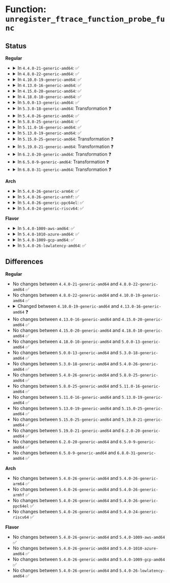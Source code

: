 # Function: <code>unregister_ftrace_function_probe_func</code>

## Status
<b>Regular</b>
<ul>
<li>
<details>
<summary>In <code>4.4.0-21-generic-amd64</code>: ✅</summary>

```c
void unregister_ftrace_function_probe_func(char * glob, struct ftrace_probe_ops * ops)
```

```json
{
  "name": "unregister_ftrace_function_probe_func",
  "collision_type": "Unique Global",
  "inline_type": "No",
  "funcs": [
    {
      "addr": 18446744071580175568,
      "name": "unregister_ftrace_function_probe_func",
      "external": true,
      "loc": "kernel/trace/ftrace.c:3919",
      "file": "kernel/trace/ftrace.c",
      "inline": "seen, unknown",
      "caller_inline": [],
      "caller_func": [
        "kernel/trace/trace.c:ftrace_trace_snapshot_callback",
        "kernel/trace/trace_events.c:event_enable_func"
      ]
    }
  ],
  "symbols": [
    {
      "addr": 18446744071580175568,
      "name": "unregister_ftrace_function_probe_func",
      "section": ".text",
      "bind": "STB_GLOBAL",
      "size": 18
    }
  ]
}
```
</details>
</li>
<li>
<details>
<summary>In <code>4.8.0-22-generic-amd64</code>: ✅</summary>

```c
void unregister_ftrace_function_probe_func(char * glob, struct ftrace_probe_ops * ops)
```

```json
{
  "name": "unregister_ftrace_function_probe_func",
  "collision_type": "Unique Global",
  "inline_type": "No",
  "funcs": [
    {
      "addr": 18446744071580210224,
      "name": "unregister_ftrace_function_probe_func",
      "external": true,
      "loc": "kernel/trace/ftrace.c:3956",
      "file": "kernel/trace/ftrace.c",
      "inline": "seen, unknown",
      "caller_inline": [],
      "caller_func": [
        "kernel/trace/trace.c:ftrace_trace_snapshot_callback",
        "kernel/trace/trace_events.c:event_enable_func"
      ]
    }
  ],
  "symbols": [
    {
      "addr": 18446744071580210224,
      "name": "unregister_ftrace_function_probe_func",
      "section": ".text",
      "bind": "STB_GLOBAL",
      "size": 18
    }
  ]
}
```
</details>
</li>
<li>
<details>
<summary>In <code>4.10.0-19-generic-amd64</code>: ✅</summary>

```c
void unregister_ftrace_function_probe_func(char * glob, struct ftrace_probe_ops * ops)
```

```json
{
  "name": "unregister_ftrace_function_probe_func",
  "collision_type": "Unique Global",
  "inline_type": "No",
  "funcs": [
    {
      "addr": 18446744071580250992,
      "name": "unregister_ftrace_function_probe_func",
      "external": true,
      "loc": "kernel/trace/ftrace.c:3985",
      "file": "kernel/trace/ftrace.c",
      "inline": "seen, unknown",
      "caller_inline": [],
      "caller_func": [
        "kernel/trace/trace.c:ftrace_trace_snapshot_callback",
        "kernel/trace/trace_events.c:event_enable_func"
      ]
    }
  ],
  "symbols": [
    {
      "addr": 18446744071580250992,
      "name": "unregister_ftrace_function_probe_func",
      "section": ".text",
      "bind": "STB_GLOBAL",
      "size": 18
    }
  ]
}
```
</details>
</li>
<li>
<details>
<summary>In <code>4.13.0-16-generic-amd64</code>: ✅</summary>

```c
int unregister_ftrace_function_probe_func(char * glob, struct trace_array * tr, struct ftrace_probe_ops * probe_ops)
```

```json
{
  "name": "unregister_ftrace_function_probe_func",
  "collision_type": "Unique Global",
  "inline_type": "No",
  "funcs": [
    {
      "addr": 18446744071580262304,
      "name": "unregister_ftrace_function_probe_func",
      "external": true,
      "loc": "kernel/trace/ftrace.c:4466",
      "file": "kernel/trace/ftrace.c",
      "inline": "seen, unknown",
      "caller_inline": [],
      "caller_func": [
        "kernel/trace/ftrace.c:clear_ftrace_function_probes",
        "kernel/trace/trace.c:ftrace_trace_snapshot_callback",
        "kernel/trace/trace_events.c:event_enable_func"
      ]
    }
  ],
  "symbols": [
    {
      "addr": 18446744071580262304,
      "name": "unregister_ftrace_function_probe_func",
      "section": ".text",
      "bind": "STB_GLOBAL",
      "size": 1283
    }
  ]
}
```
</details>
</li>
<li>
<details>
<summary>In <code>4.15.0-20-generic-amd64</code>: ✅</summary>

```c
int unregister_ftrace_function_probe_func(char * glob, struct trace_array * tr, struct ftrace_probe_ops * probe_ops)
```

```json
{
  "name": "unregister_ftrace_function_probe_func",
  "collision_type": "Unique Global",
  "inline_type": "No",
  "funcs": [
    {
      "addr": 18446744071580314288,
      "name": "unregister_ftrace_function_probe_func",
      "external": true,
      "loc": "kernel/trace/ftrace.c:4434",
      "file": "kernel/trace/ftrace.c",
      "inline": "seen, unknown",
      "caller_inline": [],
      "caller_func": [
        "kernel/trace/ftrace.c:clear_ftrace_function_probes",
        "kernel/trace/trace.c:ftrace_trace_snapshot_callback",
        "kernel/trace/trace_events.c:event_enable_func"
      ]
    }
  ],
  "symbols": [
    {
      "addr": 18446744071580314288,
      "name": "unregister_ftrace_function_probe_func",
      "section": ".text",
      "bind": "STB_GLOBAL",
      "size": 1277
    }
  ]
}
```
</details>
</li>
<li>
<details>
<summary>In <code>4.18.0-10-generic-amd64</code>: ✅</summary>

```c
int unregister_ftrace_function_probe_func(char * glob, struct trace_array * tr, struct ftrace_probe_ops * probe_ops)
```

```json
{
  "name": "unregister_ftrace_function_probe_func",
  "collision_type": "Unique Global",
  "inline_type": "No",
  "funcs": [
    {
      "addr": 18446744071580374944,
      "name": "unregister_ftrace_function_probe_func",
      "external": true,
      "loc": "kernel/trace/ftrace.c:4422",
      "file": "kernel/trace/ftrace.c",
      "inline": "seen, unknown",
      "caller_inline": [],
      "caller_func": [
        "kernel/trace/ftrace.c:clear_ftrace_function_probes",
        "kernel/trace/trace.c:ftrace_trace_snapshot_callback",
        "kernel/trace/trace_events.c:event_enable_func"
      ]
    }
  ],
  "symbols": [
    {
      "addr": 18446744071580374944,
      "name": "unregister_ftrace_function_probe_func",
      "section": ".text",
      "bind": "STB_GLOBAL",
      "size": 1311
    }
  ]
}
```
</details>
</li>
<li>
<details>
<summary>In <code>5.0.0-13-generic-amd64</code>: ✅</summary>

```c
int unregister_ftrace_function_probe_func(char * glob, struct trace_array * tr, struct ftrace_probe_ops * probe_ops)
```

```json
{
  "name": "unregister_ftrace_function_probe_func",
  "collision_type": "Unique Global",
  "inline_type": "No",
  "funcs": [
    {
      "addr": 18446744071580431328,
      "name": "unregister_ftrace_function_probe_func",
      "external": true,
      "loc": "kernel/trace/ftrace.c:4381",
      "file": "kernel/trace/ftrace.c",
      "inline": "seen, unknown",
      "caller_inline": [],
      "caller_func": [
        "kernel/trace/ftrace.c:clear_ftrace_function_probes",
        "kernel/trace/trace.c:ftrace_trace_snapshot_callback",
        "kernel/trace/trace_events.c:event_enable_func"
      ]
    }
  ],
  "symbols": [
    {
      "addr": 18446744071580431328,
      "name": "unregister_ftrace_function_probe_func",
      "section": ".text",
      "bind": "STB_GLOBAL",
      "size": 1311
    }
  ]
}
```
</details>
</li>
<li>
<details>
<summary>In <code>5.3.0-18-generic-amd64</code>: Transformation ❓</summary>

```c
int unregister_ftrace_function_probe_func(char * glob, struct trace_array * tr, struct ftrace_probe_ops * probe_ops)
```

```json
{
  "name": "unregister_ftrace_function_probe_func",
  "collision_type": "Unique Global",
  "inline_type": "No",
  "funcs": [
    {
      "addr": 0,
      "name": "unregister_ftrace_function_probe_func",
      "external": true,
      "loc": "kernel/trace/ftrace.c:4429",
      "file": "kernel/trace/ftrace.c",
      "inline": "seen, unknown",
      "caller_inline": [],
      "caller_func": [
        "kernel/trace/ftrace.c:clear_ftrace_function_probes",
        "kernel/trace/trace.c:ftrace_trace_snapshot_callback",
        "kernel/trace/trace_events.c:event_enable_func"
      ]
    }
  ],
  "symbols": [
    {
      "addr": 18446744071580492621,
      "name": "unregister_ftrace_function_probe_func.cold",
      "section": ".text",
      "bind": "STB_LOCAL",
      "size": 52
    },
    {
      "addr": 18446744071580483952,
      "name": "unregister_ftrace_function_probe_func",
      "section": ".text",
      "bind": "STB_GLOBAL",
      "size": 1303
    }
  ]
}
```
</details>
</li>
<li>
<details>
<summary>In <code>5.4.0-26-generic-amd64</code>: ✅</summary>

```c
int unregister_ftrace_function_probe_func(char * glob, struct trace_array * tr, struct ftrace_probe_ops * probe_ops)
```

```json
{
  "name": "unregister_ftrace_function_probe_func",
  "collision_type": "Unique Global",
  "inline_type": "No",
  "funcs": [
    {
      "addr": 18446744071580533056,
      "name": "unregister_ftrace_function_probe_func",
      "external": true,
      "loc": "kernel/trace/ftrace.c:4453",
      "file": "kernel/trace/ftrace.c",
      "inline": "seen, unknown",
      "caller_inline": [],
      "caller_func": [
        "kernel/trace/ftrace.c:clear_ftrace_function_probes",
        "kernel/trace/trace.c:ftrace_trace_snapshot_callback",
        "kernel/trace/trace_events.c:event_enable_func"
      ]
    }
  ],
  "symbols": [
    {
      "addr": 18446744071580533056,
      "name": "unregister_ftrace_function_probe_func",
      "section": ".text",
      "bind": "STB_GLOBAL",
      "size": 1331
    }
  ]
}
```
</details>
</li>
<li>
<details>
<summary>In <code>5.8.0-25-generic-amd64</code>: ✅</summary>

```c
int unregister_ftrace_function_probe_func(char * glob, struct trace_array * tr, struct ftrace_probe_ops * probe_ops)
```

```json
{
  "name": "unregister_ftrace_function_probe_func",
  "collision_type": "Unique Global",
  "inline_type": "No",
  "funcs": [
    {
      "addr": 18446744071580623456,
      "name": "unregister_ftrace_function_probe_func",
      "external": true,
      "loc": "kernel/trace/ftrace.c:4580",
      "file": "kernel/trace/ftrace.c",
      "inline": "seen, unknown",
      "caller_inline": [],
      "caller_func": [
        "kernel/trace/ftrace.c:clear_ftrace_function_probes",
        "kernel/trace/trace.c:ftrace_trace_snapshot_callback",
        "kernel/trace/trace_functions.c:ftrace_cpudump_callback",
        "kernel/trace/trace_functions.c:ftrace_dump_callback",
        "kernel/trace/trace_functions.c:ftrace_stacktrace_callback",
        "kernel/trace/trace_events.c:event_enable_func"
      ]
    }
  ],
  "symbols": [
    {
      "addr": 18446744071580623456,
      "name": "unregister_ftrace_function_probe_func",
      "section": ".text",
      "bind": "STB_GLOBAL",
      "size": 1348
    }
  ]
}
```
</details>
</li>
<li>
<details>
<summary>In <code>5.11.0-16-generic-amd64</code>: ✅</summary>

```c
int unregister_ftrace_function_probe_func(char * glob, struct trace_array * tr, struct ftrace_probe_ops * probe_ops)
```

```json
{
  "name": "unregister_ftrace_function_probe_func",
  "collision_type": "Unique Global",
  "inline_type": "No",
  "funcs": [
    {
      "addr": 18446744071580613840,
      "name": "unregister_ftrace_function_probe_func",
      "external": true,
      "loc": "kernel/trace/ftrace.c:4657",
      "file": "kernel/trace/ftrace.c",
      "inline": "seen, unknown",
      "caller_inline": [],
      "caller_func": [
        "kernel/trace/ftrace.c:clear_ftrace_function_probes",
        "kernel/trace/trace.c:ftrace_trace_snapshot_callback",
        "kernel/trace/trace_functions.c:ftrace_cpudump_callback",
        "kernel/trace/trace_functions.c:ftrace_dump_callback",
        "kernel/trace/trace_functions.c:ftrace_stacktrace_callback",
        "kernel/trace/trace_events.c:event_enable_func"
      ]
    }
  ],
  "symbols": [
    {
      "addr": 18446744071580613840,
      "name": "unregister_ftrace_function_probe_func",
      "section": ".text",
      "bind": "STB_GLOBAL",
      "size": 1348
    }
  ]
}
```
</details>
</li>
<li>
<details>
<summary>In <code>5.13.0-19-generic-amd64</code>: ✅</summary>

```c
int unregister_ftrace_function_probe_func(char * glob, struct trace_array * tr, struct ftrace_probe_ops * probe_ops)
```

```json
{
  "name": "unregister_ftrace_function_probe_func",
  "collision_type": "Unique Global",
  "inline_type": "No",
  "funcs": [
    {
      "addr": 18446744071580616160,
      "name": "unregister_ftrace_function_probe_func",
      "external": true,
      "loc": "kernel/trace/ftrace.c:4657",
      "file": "kernel/trace/ftrace.c",
      "inline": "seen, unknown",
      "caller_inline": [],
      "caller_func": [
        "kernel/trace/ftrace.c:clear_ftrace_function_probes",
        "kernel/trace/trace.c:ftrace_trace_snapshot_callback",
        "kernel/trace/trace_functions.c:ftrace_cpudump_callback",
        "kernel/trace/trace_functions.c:ftrace_dump_callback",
        "kernel/trace/trace_functions.c:ftrace_stacktrace_callback",
        "kernel/trace/trace_events.c:event_enable_func"
      ]
    }
  ],
  "symbols": [
    {
      "addr": 18446744071580616160,
      "name": "unregister_ftrace_function_probe_func",
      "section": ".text",
      "bind": "STB_GLOBAL",
      "size": 1347
    }
  ]
}
```
</details>
</li>
<li>
<details>
<summary>In <code>5.15.0-25-generic-amd64</code>: Transformation ❓</summary>

```c
int unregister_ftrace_function_probe_func(char * glob, struct trace_array * tr, struct ftrace_probe_ops * probe_ops)
```

```json
{
  "name": "unregister_ftrace_function_probe_func",
  "collision_type": "Unique Global",
  "inline_type": "No",
  "funcs": [
    {
      "addr": 0,
      "name": "unregister_ftrace_function_probe_func",
      "external": true,
      "loc": "kernel/trace/ftrace.c:4657",
      "file": "kernel/trace/ftrace.c",
      "inline": "seen, unknown",
      "caller_inline": [],
      "caller_func": [
        "kernel/trace/ftrace.c:clear_ftrace_function_probes",
        "kernel/trace/trace.c:ftrace_trace_snapshot_callback",
        "kernel/trace/trace_functions.c:ftrace_cpudump_callback",
        "kernel/trace/trace_functions.c:ftrace_dump_callback",
        "kernel/trace/trace_functions.c:ftrace_stacktrace_callback",
        "kernel/trace/trace_events.c:event_enable_func"
      ]
    }
  ],
  "symbols": [
    {
      "addr": 18446744071592167214,
      "name": "unregister_ftrace_function_probe_func.cold",
      "section": ".text",
      "bind": "STB_LOCAL",
      "size": 39
    },
    {
      "addr": 18446744071580787808,
      "name": "unregister_ftrace_function_probe_func",
      "section": ".text",
      "bind": "STB_GLOBAL",
      "size": 1357
    }
  ]
}
```
</details>
</li>
<li>
<details>
<summary>In <code>5.19.0-21-generic-amd64</code>: Transformation ❓</summary>

```c
int unregister_ftrace_function_probe_func(char * glob, struct trace_array * tr, struct ftrace_probe_ops * probe_ops)
```

```json
{
  "name": "unregister_ftrace_function_probe_func",
  "collision_type": "Unique Global",
  "inline_type": "No",
  "funcs": [
    {
      "addr": 0,
      "name": "unregister_ftrace_function_probe_func",
      "external": true,
      "loc": "kernel/trace/ftrace.c:4799",
      "file": "kernel/trace/ftrace.c",
      "inline": "seen, unknown",
      "caller_inline": [],
      "caller_func": [
        "kernel/trace/ftrace.c:clear_ftrace_function_probes",
        "kernel/trace/trace.c:ftrace_trace_snapshot_callback",
        "kernel/trace/trace_events.c:event_enable_func"
      ]
    }
  ],
  "symbols": [
    {
      "addr": 18446744071593940724,
      "name": "unregister_ftrace_function_probe_func.cold",
      "section": ".text",
      "bind": "STB_LOCAL",
      "size": 67
    },
    {
      "addr": 18446744071581008384,
      "name": "unregister_ftrace_function_probe_func",
      "section": ".text",
      "bind": "STB_GLOBAL",
      "size": 1699
    }
  ]
}
```
</details>
</li>
<li>
<details>
<summary>In <code>6.2.0-20-generic-amd64</code>: Transformation ❓</summary>

```c
int unregister_ftrace_function_probe_func(char * glob, struct trace_array * tr, struct ftrace_probe_ops * probe_ops)
```

```json
{
  "name": "unregister_ftrace_function_probe_func",
  "collision_type": "Unique Global",
  "inline_type": "No",
  "funcs": [
    {
      "addr": 0,
      "name": "unregister_ftrace_function_probe_func",
      "external": true,
      "loc": "kernel/trace/ftrace.c:4820",
      "file": "kernel/trace/ftrace.c",
      "inline": "seen, unknown",
      "caller_inline": [],
      "caller_func": [
        "kernel/trace/ftrace.c:clear_ftrace_function_probes",
        "kernel/trace/trace.c:ftrace_trace_snapshot_callback",
        "kernel/trace/trace_events.c:event_enable_func"
      ]
    }
  ],
  "symbols": [
    {
      "addr": 18446744071596003050,
      "name": "unregister_ftrace_function_probe_func.cold",
      "section": ".text",
      "bind": "STB_LOCAL",
      "size": 67
    },
    {
      "addr": 18446744071581308480,
      "name": "unregister_ftrace_function_probe_func",
      "section": ".text",
      "bind": "STB_GLOBAL",
      "size": 1699
    }
  ]
}
```
</details>
</li>
<li>
<details>
<summary>In <code>6.5.0-9-generic-amd64</code>: Transformation ❓</summary>

```c
int unregister_ftrace_function_probe_func(char * glob, struct trace_array * tr, struct ftrace_probe_ops * probe_ops)
```

```json
{
  "name": "unregister_ftrace_function_probe_func",
  "collision_type": "Unique Global",
  "inline_type": "No",
  "funcs": [
    {
      "addr": 0,
      "name": "unregister_ftrace_function_probe_func",
      "external": true,
      "loc": "kernel/trace/ftrace.c:4975",
      "file": "kernel/trace/ftrace.c",
      "inline": "seen, unknown",
      "caller_inline": [],
      "caller_func": [
        "kernel/trace/ftrace.c:clear_ftrace_function_probes",
        "kernel/trace/trace.c:ftrace_trace_snapshot_callback",
        "kernel/trace/trace_events.c:event_enable_func"
      ]
    }
  ],
  "symbols": [
    {
      "addr": 18446744071596521598,
      "name": "unregister_ftrace_function_probe_func.cold",
      "section": ".text",
      "bind": "STB_LOCAL",
      "size": 67
    },
    {
      "addr": 18446744071581403664,
      "name": "unregister_ftrace_function_probe_func",
      "section": ".text",
      "bind": "STB_GLOBAL",
      "size": 1681
    }
  ]
}
```
</details>
</li>
<li>
<details>
<summary>In <code>6.8.0-31-generic-amd64</code>: Transformation ❓</summary>

```c
int unregister_ftrace_function_probe_func(char * glob, struct trace_array * tr, struct ftrace_probe_ops * probe_ops)
```

```json
{
  "name": "unregister_ftrace_function_probe_func",
  "collision_type": "Unique Global",
  "inline_type": "No",
  "funcs": [
    {
      "addr": 0,
      "name": "unregister_ftrace_function_probe_func",
      "external": true,
      "loc": "kernel/trace/ftrace.c:4941",
      "file": "kernel/trace/ftrace.c",
      "inline": "seen, unknown",
      "caller_inline": [],
      "caller_func": [
        "kernel/trace/ftrace.c:clear_ftrace_function_probes",
        "kernel/trace/trace.c:ftrace_trace_snapshot_callback",
        "kernel/trace/trace_events.c:event_enable_func"
      ]
    }
  ],
  "symbols": [
    {
      "addr": 18446744071597422046,
      "name": "unregister_ftrace_function_probe_func.cold",
      "section": ".text",
      "bind": "STB_LOCAL",
      "size": 67
    },
    {
      "addr": 18446744071581511312,
      "name": "unregister_ftrace_function_probe_func",
      "section": ".text",
      "bind": "STB_GLOBAL",
      "size": 1681
    }
  ]
}
```
</details>
</li>
</ul>
<b>Arch</b>
<ul>
<li>
<details>
<summary>In <code>5.4.0-26-generic-arm64</code>: ✅</summary>

```c
int unregister_ftrace_function_probe_func(char * glob, struct trace_array * tr, struct ftrace_probe_ops * probe_ops)
```

```json
{
  "name": "unregister_ftrace_function_probe_func",
  "collision_type": "Unique Global",
  "inline_type": "No",
  "funcs": [
    {
      "addr": 18446603336491814928,
      "name": "unregister_ftrace_function_probe_func",
      "external": true,
      "loc": "kernel/trace/ftrace.c:4453",
      "file": "kernel/trace/ftrace.c",
      "inline": "seen, unknown",
      "caller_inline": [],
      "caller_func": [
        "kernel/trace/ftrace.c:clear_ftrace_function_probes",
        "kernel/trace/trace.c:ftrace_trace_snapshot_callback",
        "kernel/trace/trace_events.c:event_enable_func"
      ]
    }
  ],
  "symbols": [
    {
      "addr": 18446603336491814928,
      "name": "unregister_ftrace_function_probe_func",
      "section": ".text",
      "bind": "STB_GLOBAL",
      "size": 1108
    }
  ]
}
```
</details>
</li>
<li>
<details>
<summary>In <code>5.4.0-26-generic-armhf</code>: ✅</summary>

```c
int unregister_ftrace_function_probe_func(char * glob, struct trace_array * tr, struct ftrace_probe_ops * probe_ops)
```

```json
{
  "name": "unregister_ftrace_function_probe_func",
  "collision_type": "Unique Global",
  "inline_type": "No",
  "funcs": [
    {
      "addr": 3225763148,
      "name": "unregister_ftrace_function_probe_func",
      "external": true,
      "loc": "kernel/trace/ftrace.c:4453",
      "file": "kernel/trace/ftrace.c",
      "inline": "seen, unknown",
      "caller_inline": [],
      "caller_func": [
        "kernel/trace/ftrace.c:clear_ftrace_function_probes",
        "kernel/trace/trace.c:ftrace_trace_snapshot_callback",
        "kernel/trace/trace_events.c:event_enable_func"
      ]
    }
  ],
  "symbols": [
    {
      "addr": 3225763148,
      "name": "unregister_ftrace_function_probe_func",
      "section": ".text",
      "bind": "STB_GLOBAL",
      "size": 1180
    }
  ]
}
```
</details>
</li>
<li>
<details>
<summary>In <code>5.4.0-26-generic-ppc64el</code>: ✅</summary>

```c
int unregister_ftrace_function_probe_func(char * glob, struct trace_array * tr, struct ftrace_probe_ops * probe_ops)
```

```json
{
  "name": "unregister_ftrace_function_probe_func",
  "collision_type": "Unique Global",
  "inline_type": "No",
  "funcs": [
    {
      "addr": 13835058055284876816,
      "name": "unregister_ftrace_function_probe_func",
      "external": true,
      "loc": "kernel/trace/ftrace.c:4453",
      "file": "kernel/trace/ftrace.c",
      "inline": "seen, unknown",
      "caller_inline": [],
      "caller_func": [
        "kernel/trace/ftrace.c:clear_ftrace_function_probes",
        "kernel/trace/trace.c:ftrace_trace_snapshot_callback",
        "kernel/trace/trace_events.c:event_enable_func"
      ]
    }
  ],
  "symbols": [
    {
      "addr": 13835058055284876816,
      "name": "unregister_ftrace_function_probe_func",
      "section": ".text",
      "bind": "STB_GLOBAL",
      "size": 1544
    }
  ]
}
```
</details>
</li>
<li>
<details>
<summary>In <code>5.4.0-24-generic-riscv64</code>: ✅</summary>

```c
int unregister_ftrace_function_probe_func(char * glob, struct trace_array * tr, struct ftrace_probe_ops * probe_ops)
```

```json
{
  "name": "unregister_ftrace_function_probe_func",
  "collision_type": "Unique Global",
  "inline_type": "No",
  "funcs": [
    {
      "addr": 18446743936272125410,
      "name": "unregister_ftrace_function_probe_func",
      "external": true,
      "loc": "kernel/trace/ftrace.c:4453",
      "file": "kernel/trace/ftrace.c",
      "inline": "seen, unknown",
      "caller_inline": [],
      "caller_func": [
        "kernel/trace/ftrace.c:clear_ftrace_function_probes",
        "kernel/trace/trace.c:ftrace_trace_snapshot_callback",
        "kernel/trace/trace_events.c:event_enable_func"
      ]
    }
  ],
  "symbols": [
    {
      "addr": 18446743936272125410,
      "name": "unregister_ftrace_function_probe_func",
      "section": ".text",
      "bind": "STB_GLOBAL",
      "size": 944
    }
  ]
}
```
</details>
</li>
</ul>
<b>Flavor</b>
<ul>
<li>
<details>
<summary>In <code>5.4.0-1009-aws-amd64</code>: ✅</summary>

```c
int unregister_ftrace_function_probe_func(char * glob, struct trace_array * tr, struct ftrace_probe_ops * probe_ops)
```

```json
{
  "name": "unregister_ftrace_function_probe_func",
  "collision_type": "Unique Global",
  "inline_type": "No",
  "funcs": [
    {
      "addr": 18446744071580501856,
      "name": "unregister_ftrace_function_probe_func",
      "external": true,
      "loc": "kernel/trace/ftrace.c:4453",
      "file": "kernel/trace/ftrace.c",
      "inline": "seen, unknown",
      "caller_inline": [],
      "caller_func": [
        "kernel/trace/ftrace.c:clear_ftrace_function_probes",
        "kernel/trace/trace.c:ftrace_trace_snapshot_callback",
        "kernel/trace/trace_events.c:event_enable_func"
      ]
    }
  ],
  "symbols": [
    {
      "addr": 18446744071580501856,
      "name": "unregister_ftrace_function_probe_func",
      "section": ".text",
      "bind": "STB_GLOBAL",
      "size": 1331
    }
  ]
}
```
</details>
</li>
<li>
<details>
<summary>In <code>5.4.0-1010-azure-amd64</code>: ✅</summary>

```c
int unregister_ftrace_function_probe_func(char * glob, struct trace_array * tr, struct ftrace_probe_ops * probe_ops)
```

```json
{
  "name": "unregister_ftrace_function_probe_func",
  "collision_type": "Unique Global",
  "inline_type": "No",
  "funcs": [
    {
      "addr": 18446744071580448880,
      "name": "unregister_ftrace_function_probe_func",
      "external": true,
      "loc": "kernel/trace/ftrace.c:4453",
      "file": "kernel/trace/ftrace.c",
      "inline": "seen, unknown",
      "caller_inline": [],
      "caller_func": [
        "kernel/trace/ftrace.c:clear_ftrace_function_probes",
        "kernel/trace/trace.c:ftrace_trace_snapshot_callback",
        "kernel/trace/trace_events.c:event_enable_func"
      ]
    }
  ],
  "symbols": [
    {
      "addr": 18446744071580448880,
      "name": "unregister_ftrace_function_probe_func",
      "section": ".text",
      "bind": "STB_GLOBAL",
      "size": 1331
    }
  ]
}
```
</details>
</li>
<li>
<details>
<summary>In <code>5.4.0-1009-gcp-amd64</code>: ✅</summary>

```c
int unregister_ftrace_function_probe_func(char * glob, struct trace_array * tr, struct ftrace_probe_ops * probe_ops)
```

```json
{
  "name": "unregister_ftrace_function_probe_func",
  "collision_type": "Unique Global",
  "inline_type": "No",
  "funcs": [
    {
      "addr": 18446744071580493104,
      "name": "unregister_ftrace_function_probe_func",
      "external": true,
      "loc": "kernel/trace/ftrace.c:4453",
      "file": "kernel/trace/ftrace.c",
      "inline": "seen, unknown",
      "caller_inline": [],
      "caller_func": [
        "kernel/trace/ftrace.c:clear_ftrace_function_probes",
        "kernel/trace/trace.c:ftrace_trace_snapshot_callback",
        "kernel/trace/trace_events.c:event_enable_func"
      ]
    }
  ],
  "symbols": [
    {
      "addr": 18446744071580493104,
      "name": "unregister_ftrace_function_probe_func",
      "section": ".text",
      "bind": "STB_GLOBAL",
      "size": 1331
    }
  ]
}
```
</details>
</li>
<li>
<details>
<summary>In <code>5.4.0-26-lowlatency-amd64</code>: ✅</summary>

```c
int unregister_ftrace_function_probe_func(char * glob, struct trace_array * tr, struct ftrace_probe_ops * probe_ops)
```

```json
{
  "name": "unregister_ftrace_function_probe_func",
  "collision_type": "Unique Global",
  "inline_type": "No",
  "funcs": [
    {
      "addr": 18446744071580549312,
      "name": "unregister_ftrace_function_probe_func",
      "external": true,
      "loc": "kernel/trace/ftrace.c:4453",
      "file": "kernel/trace/ftrace.c",
      "inline": "seen, unknown",
      "caller_inline": [],
      "caller_func": [
        "kernel/trace/ftrace.c:clear_ftrace_function_probes",
        "kernel/trace/trace.c:ftrace_trace_snapshot_callback",
        "kernel/trace/trace_events.c:event_enable_func"
      ]
    }
  ],
  "symbols": [
    {
      "addr": 18446744071580549312,
      "name": "unregister_ftrace_function_probe_func",
      "section": ".text",
      "bind": "STB_GLOBAL",
      "size": 1331
    }
  ]
}
```
</details>
</li>
</ul>

## Differences
<b>Regular</b>
<ul>
<li>
No changes between <code>4.4.0-21-generic-amd64</code> and <code>4.8.0-22-generic-amd64</code> ✅
</li>
<li>
No changes between <code>4.8.0-22-generic-amd64</code> and <code>4.10.0-19-generic-amd64</code> ✅
</li>
<li>
<details>
<summary>Changed between <code>4.10.0-19-generic-amd64</code> and <code>4.13.0-16-generic-amd64</code> ❓</summary>
<ul>
<li>
<b>Param added. </b>
<code>struct trace_array * tr</code>
</li>
<li>
<b>Param added. </b>
<code>struct ftrace_probe_ops * probe_ops</code>
</li>
<li>
<b>Param removed. </b>
<code>struct ftrace_probe_ops * ops</code>
</li>
<li>
<b>Return type changed. </b>
<code>void</code> ➡️ <code>int</code>
</li>
</ul>
</details>
</li>
<li>
No changes between <code>4.13.0-16-generic-amd64</code> and <code>4.15.0-20-generic-amd64</code> ✅
</li>
<li>
No changes between <code>4.15.0-20-generic-amd64</code> and <code>4.18.0-10-generic-amd64</code> ✅
</li>
<li>
No changes between <code>4.18.0-10-generic-amd64</code> and <code>5.0.0-13-generic-amd64</code> ✅
</li>
<li>
No changes between <code>5.0.0-13-generic-amd64</code> and <code>5.3.0-18-generic-amd64</code> ✅
</li>
<li>
No changes between <code>5.3.0-18-generic-amd64</code> and <code>5.4.0-26-generic-amd64</code> ✅
</li>
<li>
No changes between <code>5.4.0-26-generic-amd64</code> and <code>5.8.0-25-generic-amd64</code> ✅
</li>
<li>
No changes between <code>5.8.0-25-generic-amd64</code> and <code>5.11.0-16-generic-amd64</code> ✅
</li>
<li>
No changes between <code>5.11.0-16-generic-amd64</code> and <code>5.13.0-19-generic-amd64</code> ✅
</li>
<li>
No changes between <code>5.13.0-19-generic-amd64</code> and <code>5.15.0-25-generic-amd64</code> ✅
</li>
<li>
No changes between <code>5.15.0-25-generic-amd64</code> and <code>5.19.0-21-generic-amd64</code> ✅
</li>
<li>
No changes between <code>5.19.0-21-generic-amd64</code> and <code>6.2.0-20-generic-amd64</code> ✅
</li>
<li>
No changes between <code>6.2.0-20-generic-amd64</code> and <code>6.5.0-9-generic-amd64</code> ✅
</li>
<li>
No changes between <code>6.5.0-9-generic-amd64</code> and <code>6.8.0-31-generic-amd64</code> ✅
</li>
</ul>
<b>Arch</b>
<ul>
<li>
No changes between <code>5.4.0-26-generic-amd64</code> and <code>5.4.0-26-generic-arm64</code> ✅
</li>
<li>
No changes between <code>5.4.0-26-generic-amd64</code> and <code>5.4.0-26-generic-armhf</code> ✅
</li>
<li>
No changes between <code>5.4.0-26-generic-amd64</code> and <code>5.4.0-26-generic-ppc64el</code> ✅
</li>
<li>
No changes between <code>5.4.0-26-generic-amd64</code> and <code>5.4.0-24-generic-riscv64</code> ✅
</li>
</ul>
<b>Flavor</b>
<ul>
<li>
No changes between <code>5.4.0-26-generic-amd64</code> and <code>5.4.0-1009-aws-amd64</code> ✅
</li>
<li>
No changes between <code>5.4.0-26-generic-amd64</code> and <code>5.4.0-1010-azure-amd64</code> ✅
</li>
<li>
No changes between <code>5.4.0-26-generic-amd64</code> and <code>5.4.0-1009-gcp-amd64</code> ✅
</li>
<li>
No changes between <code>5.4.0-26-generic-amd64</code> and <code>5.4.0-26-lowlatency-amd64</code> ✅
</li>
</ul>
